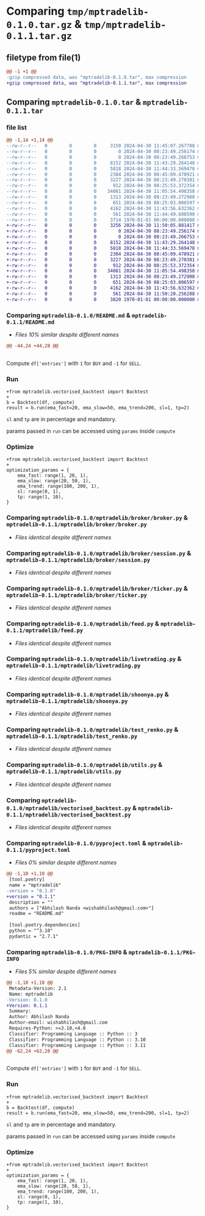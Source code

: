 # Comparing `tmp/mptradelib-0.1.0.tar.gz` & `tmp/mptradelib-0.1.1.tar.gz`

## filetype from file(1)

```diff
@@ -1 +1 @@
-gzip compressed data, was "mptradelib-0.1.0.tar", max compression
+gzip compressed data, was "mptradelib-0.1.1.tar", max compression
```

## Comparing `mptradelib-0.1.0.tar` & `mptradelib-0.1.1.tar`

### file list

```diff
@@ -1,14 +1,14 @@
--rw-r--r--   0        0        0     3150 2024-04-30 11:45:07.267788 mptradelib-0.1.0/README.md
--rw-r--r--   0        0        0        0 2024-04-30 08:23:49.256174 mptradelib-0.1.0/mptradelib/__init__.py
--rw-r--r--   0        0        0        0 2024-04-30 08:23:49.266753 mptradelib-0.1.0/mptradelib/broker/__init__.py
--rw-r--r--   0        0        0     8152 2024-04-30 11:43:29.264148 mptradelib-0.1.0/mptradelib/broker/broker.py
--rw-r--r--   0        0        0     5818 2024-04-30 11:44:33.569478 mptradelib-0.1.0/mptradelib/broker/session.py
--rw-r--r--   0        0        0     2384 2024-04-30 08:45:09.478921 mptradelib-0.1.0/mptradelib/broker/ticker.py
--rw-r--r--   0        0        0     3227 2024-04-30 08:23:49.270381 mptradelib-0.1.0/mptradelib/feed.py
--rw-r--r--   0        0        0      912 2024-04-30 08:25:53.372354 mptradelib-0.1.0/mptradelib/livetrading.py
--rw-r--r--   0        0        0    34081 2024-04-30 11:05:54.498358 mptradelib-0.1.0/mptradelib/shoonya.py
--rw-r--r--   0        0        0     1313 2024-04-30 08:23:49.272908 mptradelib-0.1.0/mptradelib/test_renko.py
--rw-r--r--   0        0        0      651 2024-04-30 08:25:03.006597 mptradelib-0.1.0/mptradelib/utils.py
--rw-r--r--   0        0        0     4162 2024-04-30 11:43:56.632362 mptradelib-0.1.0/mptradelib/vectorised_backtest.py
--rw-r--r--   0        0        0      561 2024-04-30 11:44:49.608590 mptradelib-0.1.0/pyproject.toml
--rw-r--r--   0        0        0     3714 1970-01-01 00:00:00.000000 mptradelib-0.1.0/PKG-INFO
+-rw-r--r--   0        0        0     3256 2024-04-30 11:50:05.881417 mptradelib-0.1.1/README.md
+-rw-r--r--   0        0        0        0 2024-04-30 08:23:49.256174 mptradelib-0.1.1/mptradelib/__init__.py
+-rw-r--r--   0        0        0        0 2024-04-30 08:23:49.266753 mptradelib-0.1.1/mptradelib/broker/__init__.py
+-rw-r--r--   0        0        0     8152 2024-04-30 11:43:29.264148 mptradelib-0.1.1/mptradelib/broker/broker.py
+-rw-r--r--   0        0        0     5818 2024-04-30 11:44:33.569478 mptradelib-0.1.1/mptradelib/broker/session.py
+-rw-r--r--   0        0        0     2384 2024-04-30 08:45:09.478921 mptradelib-0.1.1/mptradelib/broker/ticker.py
+-rw-r--r--   0        0        0     3227 2024-04-30 08:23:49.270381 mptradelib-0.1.1/mptradelib/feed.py
+-rw-r--r--   0        0        0      912 2024-04-30 08:25:53.372354 mptradelib-0.1.1/mptradelib/livetrading.py
+-rw-r--r--   0        0        0    34081 2024-04-30 11:05:54.498358 mptradelib-0.1.1/mptradelib/shoonya.py
+-rw-r--r--   0        0        0     1313 2024-04-30 08:23:49.272908 mptradelib-0.1.1/mptradelib/test_renko.py
+-rw-r--r--   0        0        0      651 2024-04-30 08:25:03.006597 mptradelib-0.1.1/mptradelib/utils.py
+-rw-r--r--   0        0        0     4162 2024-04-30 11:43:56.632362 mptradelib-0.1.1/mptradelib/vectorised_backtest.py
+-rw-r--r--   0        0        0      561 2024-04-30 11:50:20.256288 mptradelib-0.1.1/pyproject.toml
+-rw-r--r--   0        0        0     3820 1970-01-01 00:00:00.000000 mptradelib-0.1.1/PKG-INFO
```

### Comparing `mptradelib-0.1.0/README.md` & `mptradelib-0.1.1/README.md`

 * *Files 10% similar despite different names*

```diff
@@ -44,24 +44,28 @@
 
 ```
 
 Compute `df['entries']` with `1` for `BUY` and `-1` for `SELL`.
 
 ### Run
 ```
+from mptradelib.vectorised_backtest import Backtest
+
 b = Backtest(df, compute)
 result = b.run(ema_fast=20, ema_slow=50, ema_trend=200, sl=1, tp=2)
 ```
 
 `sl` and `tp` are in percentage and mandatory.
 
 params passed in `run` can be accessed using `params` inside `compute`
 
 ### Optimize
 ```
+from mptradelib.vectorised_backtest import Backtest
+
 optimization_params = {
     ema_fast: range(1, 20, 1),
     ema_slow: range(20, 50, 1),
     ema_trend: range(100, 200, 1),
     sl: range(0, 1),
     tp: range(1, 10),
 }
```

### Comparing `mptradelib-0.1.0/mptradelib/broker/broker.py` & `mptradelib-0.1.1/mptradelib/broker/broker.py`

 * *Files identical despite different names*

### Comparing `mptradelib-0.1.0/mptradelib/broker/session.py` & `mptradelib-0.1.1/mptradelib/broker/session.py`

 * *Files identical despite different names*

### Comparing `mptradelib-0.1.0/mptradelib/broker/ticker.py` & `mptradelib-0.1.1/mptradelib/broker/ticker.py`

 * *Files identical despite different names*

### Comparing `mptradelib-0.1.0/mptradelib/feed.py` & `mptradelib-0.1.1/mptradelib/feed.py`

 * *Files identical despite different names*

### Comparing `mptradelib-0.1.0/mptradelib/livetrading.py` & `mptradelib-0.1.1/mptradelib/livetrading.py`

 * *Files identical despite different names*

### Comparing `mptradelib-0.1.0/mptradelib/shoonya.py` & `mptradelib-0.1.1/mptradelib/shoonya.py`

 * *Files identical despite different names*

### Comparing `mptradelib-0.1.0/mptradelib/test_renko.py` & `mptradelib-0.1.1/mptradelib/test_renko.py`

 * *Files identical despite different names*

### Comparing `mptradelib-0.1.0/mptradelib/utils.py` & `mptradelib-0.1.1/mptradelib/utils.py`

 * *Files identical despite different names*

### Comparing `mptradelib-0.1.0/mptradelib/vectorised_backtest.py` & `mptradelib-0.1.1/mptradelib/vectorised_backtest.py`

 * *Files identical despite different names*

### Comparing `mptradelib-0.1.0/pyproject.toml` & `mptradelib-0.1.1/pyproject.toml`

 * *Files 0% similar despite different names*

```diff
@@ -1,10 +1,10 @@
 [tool.poetry]
 name = "mptradelib"
-version = "0.1.0"
+version = "0.1.1"
 description = ""
 authors = ["Abhilash Nanda <wishabhilash@gmail.com>"]
 readme = "README.md"
 
 [tool.poetry.dependencies]
 python = "^3.10"
 pydantic = "2.7.1"
```

### Comparing `mptradelib-0.1.0/PKG-INFO` & `mptradelib-0.1.1/PKG-INFO`

 * *Files 5% similar despite different names*

```diff
@@ -1,10 +1,10 @@
 Metadata-Version: 2.1
 Name: mptradelib
-Version: 0.1.0
+Version: 0.1.1
 Summary: 
 Author: Abhilash Nanda
 Author-email: wishabhilash@gmail.com
 Requires-Python: >=3.10,<4.0
 Classifier: Programming Language :: Python :: 3
 Classifier: Programming Language :: Python :: 3.10
 Classifier: Programming Language :: Python :: 3.11
@@ -62,24 +62,28 @@
 
 ```
 
 Compute `df['entries']` with `1` for `BUY` and `-1` for `SELL`.
 
 ### Run
 ```
+from mptradelib.vectorised_backtest import Backtest
+
 b = Backtest(df, compute)
 result = b.run(ema_fast=20, ema_slow=50, ema_trend=200, sl=1, tp=2)
 ```
 
 `sl` and `tp` are in percentage and mandatory.
 
 params passed in `run` can be accessed using `params` inside `compute`
 
 ### Optimize
 ```
+from mptradelib.vectorised_backtest import Backtest
+
 optimization_params = {
     ema_fast: range(1, 20, 1),
     ema_slow: range(20, 50, 1),
     ema_trend: range(100, 200, 1),
     sl: range(0, 1),
     tp: range(1, 10),
 }
```

